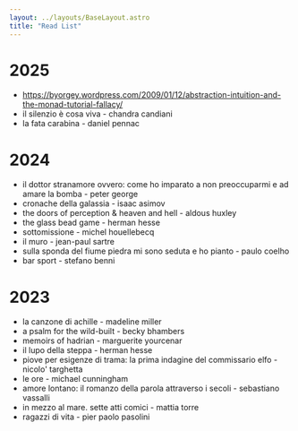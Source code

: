 ```yaml
---
layout: ../layouts/BaseLayout.astro
title: "Read List"
---
```

# 2025 
- https://byorgey.wordpress.com/2009/01/12/abstraction-intuition-and-the-monad-tutorial-fallacy/
- il silenzio è cosa viva - chandra candiani
- la fata carabina - daniel pennac 

# 2024
- il dottor stranamore ovvero: come ho imparato a non preoccuparmi e ad amare la bomba - peter george
- cronache della galassia - isaac asimov
- the doors of perception & heaven and hell - aldous huxley
- the glass bead game - herman hesse
- sottomissione - michel houellebecq 
- il muro - jean-paul sartre
- sulla sponda del fiume piedra mi sono seduta e ho pianto - paulo coelho
- bar sport - stefano benni
# 2023
- la canzone di achille - madeline miller
- a psalm for the wild-built - becky bhambers
- memoirs of hadrian - marguerite yourcenar
- il lupo della steppa - herman hesse
- piove per esigenze di trama: la prima indagine del commissario elfo - nicolo' targhetta
- le ore - michael cunningham
- amore lontano: il romanzo della parola attraverso i secoli - sebastiano vassalli 
- in mezzo al mare. sette atti comici - mattia torre
- ragazzi di vita - pier paolo pasolini